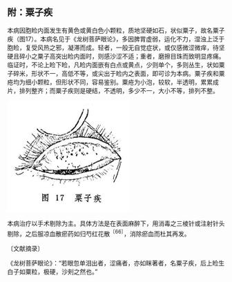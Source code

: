 ## 附：粟子疾

本病因胞睑内面发生有黄色或黄白色小颗粒，质地坚硬如石，状似粟子，故名粟子疾（图17）。本病名见于《龙树菩萨眼论》，多因脾胃虚弱，运化不力，湿浊上泛于胞睑，复受风热之邪，凝滞而成。轻者，一般无自觉症状，或仅感微涩微痒，待坚硬且碎小之粟子高突出睑内面时，则感沙涩不适；重者，磨擦目珠而致明显疼痛。临证时，不论上睑下睑，凡睑内面嵌有白点或黄点，少则单个，多则丛生，状如粟子碎米，形状不一，高低不等，或尖出于睑内之表面，即可诊为本病。粟子疾和粟疮均为细小颗粒，但形状不同，容易鉴别。粟疮为小泡，较软，半透明，累累成片，排列整齐；而粟子疾则是硬结，不透明，多少不一，大小不等，排列不整。

<img src="img\17.jpg" style="zoom:50%;" />

本病治疗以手术剔除为主。具体方法是在表面麻醉下，用消毒之三棱针或注射针头剔除，之后服凉血散瘀药如归芍红花散<sup>〔66〕</sup>，消除瘀血而杜其再发。

〔文献摘录〕

《龙树菩萨眼论》：“若眼忽单泪出者，涩痛者，亦如眯著者，名粟子疾，后上睑生白子如粟粒，极硬，沙㓨之然也。”
